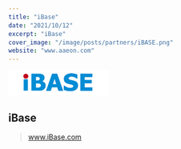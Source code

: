 ```yaml
---
title: "iBase"
date: "2021/10/12"
excerpt: "iBase"
cover_image: "/image/posts/partners/iBASE.png"
website: "www.aaeon.com"
---
```


<img src='../../image/partners/iBase.png' />

## iBase

> www.iBase.com
